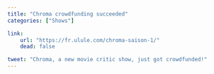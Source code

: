 ```yaml
---
title: "Chroma crowdfunding succeeded"
categories: ["Shows"]

link:
    url: "https://fr.ulule.com/chroma-saison-1/"
    dead: false

tweet: "Chroma, a new movie critic show, just got crowdfunded!"
---
```

